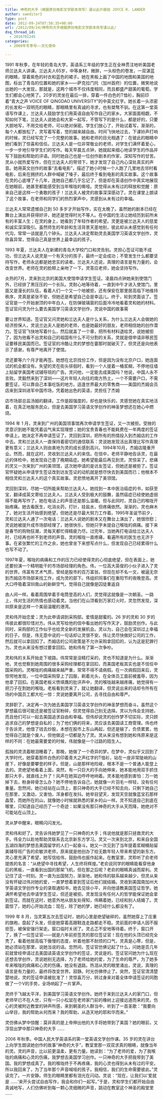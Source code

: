 ```yaml
---
title: 神奇的大手（根据原创电影文学剧本改写）谨以此片献给 JOYCE R. LANDER
author: sweditor3
type: post
date: 2012-09-24T07:58:35+00:00
url: /2012/09/24/神奇的大手根据原创电影文学剧本改写谨以此/
dsq_thread_id:
  - 2016701245
categories:
  - 2008年冬季号——文化使命

---
```

1991 年秋季，在年轻的青岛大学，英语系三年级的学生正在全神贯注地听美国老师兰达夫人讲课。兰达夫人65岁，中等身材，微胖，一头棕色的卷发，一双湛蓝的眼睛，穿着紫色的衬衣和蓝色的裙子。她在黑板上画了中国的地图和美国的地图，标出了青岛的位置和她的家乡——萨克拉门托（加州首府）的位置，微笑地说出她的一大发现，那就是，这两个城市不仅纬度相同，而且都盛产甜美的葡萄。学生们都会心地笑了。20岁的灵坐在最后一排，穿着一件白色的T恤衫，胸前印着“青大之声 VOICE OF QINGDAO UNIVERSITY”的中英文红字。她长着一头浓密的长发和一双明亮的眼睛，那眼睛里有真诚的寻求，也有桀骜不驯。在这第一堂英语写作课上，兰达夫人鼓励学生们用英语自由写作自己的家乡。大家面面相觑，不知如何下笔，兰达夫人说她会和大家一起写，不管写下的是什么，都是好的，只要大胆地写，不用交给老师，可以绝对保密。学生们放心了，开始试着写，渐渐的，每个人都放松了，灵写着写着，觉的越来越自由。时间飞快地过去，下课铃声打响的时候，灵已经写完了一个完整的故事。她和老师的目光相遇了：在彼此的眼睛中她们看到了惊喜和信任。兰达夫人是一位非常敬业的老师，对学生们满怀着爱心，一步一步地引导学生们的写作。每天早晨五点钟，她就起来细心地读学生的作品并写下鼓励和帮助的评语。同时她自己也是一位创作剧本的作家，深知写作的甘苦。灵从小就热爱写作，但在兰达夫人的带领下，她才发现了自己内心深处真实的声音。她用英文创作的故事“去看电影”，描述了她小时候一个人跑了几里地去邻村看电影，后来在拥挤的人群中喊破了嗓子，最后终于看到电影的真实故事。这个故事在灵的心底埋了十几年，连她自己都几乎忘记了，但是却在英语创作中真实地展现在她眼前，她甚至都能感受到当年喉咙的嘶哑。灵觉得从未有过的释放和觉醒：原来自己是这样一个勇敢的孩子！兰达夫人被灵的故事深深感动了。灵在课堂上朗读了这个故事，在老师和同学们的热烈掌声中，灵感到从未有过的幸福。

兰达夫人常常遗憾自己到 50 多岁才开始写作，实在太晚了。虽然她的剧本已经在舞台上演出并获得好评，她还是觉得时光不等人。在中国的生活让她经历到前所未有的丰富人生；在灵的身上，她看到了年轻作者的希望。灵更是被兰达夫人的慈爱和诚实深深吸引。虽然师生的年龄和生活背景天差地别，彼此却从未感觉到有任何代沟，常常一谈就是几个钟头。兰达夫人决定帮助灵去美国学习英语文学创作，灵欣喜异常，觉得自己真是世界上最幸运的孩子。

1993 年夏，兰达夫人在新建的青岛大学校门口和灵告别。灵担心签证可能不成功，但兰达夫人说灵是一个有天分的孩子，最终一定会成功；不管发生什么都要坚持写作，老师永远都是她忠实的读者。兰达夫人还说，真理的语言是有力量的，会改变世界。老师在灵的脸颊上亲吻了一下。灵答应老师，她会坚持写作。

炎热的7月，灵来到北京的美国大使馆申请学生签证。凌晨四点钟她来到使馆门外，已经排了黑压压的一个长队。灵耐心地等待着，一直到中午才进入使馆门。里面又是漫长的队伍，看着人们一个又一个地被拒，还有保安在那里居高临下地维持秩序，灵真是紧张不安，但她还是希望自己会是幸运儿。终于，轮到灵面谈了。签证官是一个开始谢顶的中年白人，在防弹玻璃窗的后面冷冷地看着灵和她的材料。签证官问灵为什么要去美国学习英语文学创作，灵说中国的故事需

要让世界知道。签证官又问灵她和兰达夫人是什么关系，为什么兰达夫人会做她的经济担保人，灵说兰达夫人是她的老师，也是她最好的朋友，老师相信她的创作潜力。签证官飞快地写着什么，然后就盖了一个章，把所有材料退给灵，说她被拒了，因为他看不出灵和自己的祖国有什么不可分割的关系，灵就是借申请非移民签证要移民美国而已。签证官的冷酷让灵的梦想在霎那时就破灭了，但灵还是向他表示了感谢，有尊严地离开了使馆。

灵还要等六个月才能再签。她想在北京找份工作，但是因为没有北京户口，她连面试的机会都没有。失望的灵在街头徘徊时，看到一个人提着一桶浆糊，不停地往墙上贴留学美国考试辅导班的广告。灵问他，一定能去成美国吗？他说，中国人永不言败。灵毅然来到了深圳——这片年轻人向往的南方热土，一个不需要户口，不需要签证，可以靠自己本事吃饭的地方。适逢世界最大的零售商——美国的杰姆会员店来到深圳进军中国市场，凭着她出色的英语，灵担任了杰姆

店市场部总监汤姆的翻译。工作是超强度的，却也是快乐的，灵感觉她在真实地活着，在真正地服务民众，但是去美国学习英语文学创作的神圣梦想还在她心中燃烧。

1994 年 1 月，灵来到广州的美国领事馆再次申请学生签证，又一次被拒。受挫的灵意识到她不能凭着运气来实现理想；她的宝贵青春也不能耗费在一年两度的签证申请上。她决定不再申请签证了。灵回到深圳，把所有的热情投入到杰姆店的工作中去。灵和兰达夫人一直保持着密切的通信联系：灵说她发现活出真理比写作真理更有意义；兰达夫人则由衷地为灵的成长感到高兴。1994年10月，杰姆店隆重开业。然而，就在这时，灵收到兰达夫人的来信。在信中，老师平静地告诉灵，在最近的体检中，她发现自己患了晚期癌症。她希望能最后再见到灵。灵惊呆了。悲痛的灵又一次来到广州的美领馆，这次她申请的是访友签证，但她还是被拒了。签证官怀疑她从申请学生签证改到访友签证的动机就是想尽快去到美国而已；他根本不相信灵和兰达夫人的这个真实故事。灵悲愤地离开了美领馆。

灵回到深圳，尽她一切所能来帮助兰达夫人。她找到一本中医治癌症的书，如获至宝，翻译成英文寄给兰达夫人。兰达夫人受到极大的鼓舞，虽然癌症已经使她虚弱得不能再写作了，她在电话上的声音还是那么温暖。但与此同时，灵自己的喉咙开始疼痛。她去看医生，吃消炎药，打针，挂盐水，但疼痛依然。渐渐的，灵也麻木了，她对生活开始感到绝望，但她还是尽最大努力工作着。1995年圣诞节前夕，灵和兰达夫人通了一次电话：兰达夫人说她的剧本又在舞台上演出了，她很欣慰；灵说她被提升成市场部经理了，她很快乐，但她只字未提自己喉咙的病痛。接下来是春节的购物狂潮，灵每天都忙得精疲力尽。过完年，当她再打电话给兰达夫人时，已经再也听不到老师的声音。灵的喉咙一直疼痛，看遍所有的医生也无济于事。在紧张繁忙的工作之余，她也曾坐下来想写点什么，但发现自己已经累得什么也写不动了。

1997年夏，喉咙的病痛和工作的压力已经使得灵的心彻底绝望，但在表面上，她还要扮演一个精明能干的市场部经理的角色。伟，一位高大英俊的小伙子进入了灵的世界。伟富有艺术气质，曾经是股市的百万富翁，但现在却不名一文，被逼无奈到杰姆店市场部来找工作，成为灵的部下。伟组织同事们在重阳节的夜晚登高。灵大口呼吸着深圳南山的新鲜空气，觉得自己就像是囚徒重返自

由人间一样。看着周围举着手电筒登高的人们，灵觉得这就像是一次朝圣。一路上，伟对生活的热情也感动着灵。当他们在山顶看到万家灯火时，灵忽然发现，深圳原来是这样一个美丽温暖的港湾。

灵和伟开始恋爱；灵为此申请调到采购部。爱情是甜蜜的。26 岁的灵和 30 岁的伟彼此都很珍惜对方。伟从灵写给他的信中看出她的写作天才，鼓励灵创作。与此同时，采购部的工作似乎也给灵全新的发展机会。灵以为，自己会在深圳过上幸福的日子。但是，伟无意中说的一句话却让灵很不安。伟让灵尽快做好公司的工作，然后就可以拿回扣了。杰姆店的公司政策是不允许采购拿回扣的，认为这是犯罪行为。灵也从来没有想过要拿回扣。她和伟有了第一次争吵。

灵和伟的关系开始走下坡路。伟常常是没精打采的，灵也不知道是为什么。渐渐地，灵也觉察到她周围的很多采购经理都在拿回扣，而美国老板其实也是不信任中国采购的。灵喉咙的病痛越来越严重，常常不得不请病假。在一次病假回来后，灵惊愕地发现，一位中国采购穿上了囚服，剃着光头，在全体员工面前被羞辱，因为他拿了回扣。在美国老板义愤填膺的批评声中，灵的喉咙越来越疼痛，她觉得有一把刀子在割她的喉咙。老板看到灵来了，就让她翻译，但灵说出来的话却令所有在场的中国员工都大吃一惊：灵说她要离开公司，去寻找自由和尊严。

灵辞职了，决定再一次为她去美国学习英语文学创作的神圣梦想而奋斗。虽然这个梦想最后很可能还是被签证官粉碎，但灵觉得自己别无选择。灵以为伟会支持她，而且他们可以一起去美国追求自由和幸福。但伟却说灵的创作梦不切实际，灵只顾追求自己的梦想是自私的；为了他们俩的将来，灵应该去美国读工商管理。伟也终于告诉灵，他借了钱去炒股，本想在股市上东山再起，但还是输了，负债累累，他觉得自己就是个废人，但他做这一切都是为了灵。灵从来没有想到她和伟原来是这样的不同：在她最需要爱的时候，伟就像是一个过路的陌生人。

孤独的灵流着眼泪睡着了。那晚，她做了一个奇异的梦。在梦中，灵似乎又回到了大学时代，她穿着那件白色的印着青大之声红字的T恤衫，站在一座非常陡峭的山崖下，好像是要攀登的样子。但是，山是那样地险峻，根本不是一个普通人能登上去的。灵绝望地看着上面，突然，有一只巨大的手向她伸来，她本能地用双手抓住那只大手，就直线上升了！风声在她耳边呼呼地响着。灵本能地感到害怕：万一她掉下去，粉身碎骨怎么办？她不停地告诉自己，她就像一片羽毛一样轻，没有任何重量。忽然间，她已经站在山顶上，那只神奇的大手已经不知去向，只剩下她自己在那里，又激动，又害怕，浑身都在发抖。她举目望天，发现天空就像蓝宝石那样晶莹，而她所在的山，就像她小时候就熟悉的家乡的山一样。灵不知道自己到底在哪里，只知道自己经历了一个奇迹：如果没有那只神奇的大手从天而降，她绝对不可能站在山顶上。

灵从梦中醒来，眼睛闪闪发光。

灵和伟和好了。灵告诉伟她梦见了一只神奇的大手；伟说他就是那只拯救灵的大手。伟全力以赴地帮助灵联系去北京新东方学习。灵又一次来到北京，和来自全国五湖四海的梦想去美国留学的人们一起奋斗。她又一次见到了当年提着浆糊桶贴留美辅导班广告的俞敏洪老师，原来就是他创办了给无数年轻人带来希望的新东方。灵心里充满了希望，她写信给伟，鼓励伟也振作起来。在教室里，灵聆听了俞老师提炼的名言：“从绝望中寻找希望，人生终将辉煌。”老俞说同学的眼睛能看穿他身后的黑板，一直看到出国的那架飞机，但在那之后呢？老俞的眼睛真诚而犀利。灵记住了这一时刻。灵一直为出国努力，渐渐地，她和伟的联系越来越少，但灵从来没有怀疑过伟对她的爱，一直梦想着拿到签证后他们就结婚。灵收到美国南加州大学英语文学创作专业的录取通知书，她去见徐小平，并向他请教美国签证哲学。她满怀希望地去申请学生签证，但还是被拒。灵发现没有任何人的哲学能保证她会拿到签证。而就在这时，她意外地从朋友处得知，伟瞒着她，已经和别人结婚了。灵震惊了，她的心开始流血：现在，除了她的梦，她已经什么都没有了。

1999 年 8 月，当灵第五次去签证时，她的心里是绝望破碎的，虽然她穿上了庄重的旗袍，盘起了头发，但是她穿着高跟鞋连走路都走不稳。灵前面的申请人因不服拒签，被保安强行架走。窗口临时关闭了。灵忐忑不安地等待着。终于，窗口开了，换了一位签证官——就是六年前拒签灵的那位签证官！现在他的头顶已经完全秃了。看着他居高临下傲慢的态度，听着他那不耐烦的口气，灵真是心寒，但是，她必须站在那里，说她当说的话。忽然间，签证官仿佛记起了什么，问她是否几年前就曾经申请过去美国读英语文学创作的签证，灵说是的。签证官问她为什么现在还想去学创作，灵说她别无选择，为了老师给她的爱，为了生命的尊严，为了她多年来喉咙的病痛和心灵的伤痛，她没有退路。热泪从灵的眼里涌出，灵说，真理的语言是有力量的，最终将改变世界。寂静。时光仿佛停止了。突然，签证官清清楚楚地说，灵的签证申请被批准了！灵惊喜万分，转过身来对着全体申请签证的同胞做了一个V的手势，全场响起了一片掌声。

灵终于飞越太平洋，到美国学习英语文学创作。她终于来到兰达夫人的家门口，但老师早已不在人世，只有一只小松鼠在老师家门前的橡树上迎接远道而来的灵。伤心的灵被附近教堂的钟声所感，来到朝圣的人群当中，听到了一首圣歌：“我要向山举目，我的帮助从何而来？我的帮助，从造天地的耶和华而来。”

灵仿佛从梦中惊醒：莫非真的是上帝伸出他的大手将她带到了美国？她的眼前，又浮现出梦中那只神奇的大手 ……

2006 年秋季。中国人民大学英语系的第一堂英语文学创作课。35 岁的灵在讲台上向学生朗读她创作的故事“神奇的大手”，教室里那一双双求真的眼睛，就像当年的灵。灵的声音，比以前更温柔，更有力量。她读到：“为了老师的爱，为了我喉咙的病痛和心灵的伤痛，我梦想去美国学习创作。一只神奇的大手把我带到了美国。我的梦想成真了。我的喉咙终于不再疼痛，我的心灵也得到从未有过的平安。所以我回来了，为了当年那个声音喊哑的孩子。我相信，我们的生命需要彼此。”灵读完了。一片安静。师生的眼睛里都有泪光在闪动。灵说：“现在，让我们以‘爱就是 ……’来开头尝试自由写作，我会和你们一起写。”于是，灵和学生们都开始自由真诚地写，人们仿佛听到每一颗心灵细微的声音，跳动在教室这个神圣的殿堂里 ……